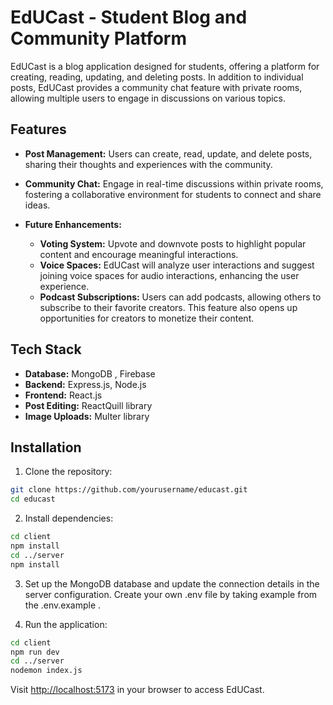 # EdUCast - Student Blog and Community Platform

EdUCast is a blog application designed for students, offering a platform for creating, reading, updating, and deleting posts. In addition to individual posts, EdUCast provides a community chat feature with private rooms, allowing multiple users to engage in discussions on various topics.

## Features

- **Post Management:** Users can create, read, update, and delete posts, sharing their thoughts and experiences with the community.

- **Community Chat:** Engage in real-time discussions within private rooms, fostering a collaborative environment for students to connect and share ideas.

- **Future Enhancements:**
  - **Voting System:** Upvote and downvote posts to highlight popular content and encourage meaningful interactions.
  - **Voice Spaces:** EdUCast will analyze user interactions and suggest joining voice spaces for audio interactions, enhancing the user experience.
  - **Podcast Subscriptions:** Users can add podcasts, allowing others to subscribe to their favorite creators. This feature also opens up opportunities for creators to monetize their content.

## Tech Stack

- **Database:** MongoDB , Firebase
- **Backend:** Express.js, Node.js
- **Frontend:** React.js
- **Post Editing:** ReactQuill library
- **Image Uploads:** Multer library

## Installation

1. Clone the repository:

```bash
git clone https://github.com/yourusername/educast.git
cd educast
```

2. Install dependencies:

```bash
cd client
npm install
cd ../server
npm install
```

3. Set up the MongoDB database and update the connection details in the server configuration. Create your own .env file by taking example from the .env.example .

4. Run the application:

```bash
cd client
npm run dev
cd ../server
nodemon index.js
```

Visit [http://localhost:5173](http://localhost:5173) in your browser to access EdUCast.

